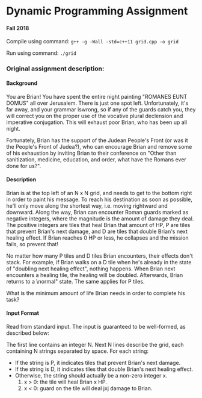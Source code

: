 # Dynamic Programming Assignment

#### Fall 2018

Compile using command: `g++ -g -Wall -std=c++11 grid.cpp -o grid`

Run using command: `./grid`

### Original assignment description:

#### Background

You are Brian! You have spent the entire night painting "ROMANES EUNT DOMUS" all over Jerusalem. There is just one spot left. Unfortunately, it's far away, and your grammar iswrong, so if any of the guards catch you, they will correct you on the proper use of the vocative plural declension and imperative conjugation. This will exhaust poor Brian, who has been up all night.

Fortunately, Brian has the support of the Judean People's Front (or was it the People's Front of Judea?), who can encourage Brian and remove some of his exhaustion by inviting Brian to their conference on "Other than sanitization, medicine, education, and order, what have the Romans ever done for us?".

#### Description

Brian is at the top left of an N x N grid, and needs to get to the bottom right in order to paint his message. To reach his destination as soon as possible, he'll only move along the shortest way, i.e. moving rightward and downward. Along the way, Brian can encounter Roman guards marked as negative integers, where the magnitude is the amount of damage they deal. The positive integers are tiles that heal Brian that amount of HP, P are tiles that prevent Brian's next damage, and D are tiles that double Brian's next healing effect. If Brian reaches 0 HP or less, he collapses and the mission fails, so prevent that!

No matter how many P tiles and D tiles Brian encounters, their effects don't stack. For example, if Brian walks on a D tile when he's already in the state of "doubling next healing effect", nothing happens. When Brian next encounters a healing tile, the healing will be doubled. Afterwards, Brian returns to a \normal" state. The same applies for P tiles.

What is the minimum amount of life Brian needs in order to complete his task?

#### Input Format

Read from standard input. The input is guaranteed to be well-formed, as described below:

The first line contains an integer N. Next N lines describe the grid, each containing N strings
separated by space. For each string:

- If the string is P, it indicates tiles that prevent Brian's next damage.
- If the string is D, it indicates tiles that double Brian's next healing effect.
- Otherwise, the string should actually be a non-zero integer x.
  1. x > 0: the tile will heal Brian x HP.
  2. x < 0: guard on the tile will deal jxj damage to Brian.
